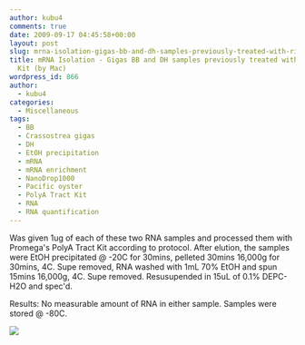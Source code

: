 ```yaml
---
author: kubu4
comments: true
date: 2009-09-17 04:45:58+00:00
layout: post
slug: mrna-isolation-gigas-bb-and-dh-samples-previously-treated-with-ribominus-kit-by-mac-2
title: mRNA Isolation - Gigas BB and DH samples previously treated with Ribominus
  Kit (by Mac)
wordpress_id: 866
author:
  - kubu4
categories:
  - Miscellaneous
tags:
  - BB
  - Crassostrea gigas
  - DH
  - EtOH precipitation
  - mRNA
  - mRNA enrichment
  - NanoDrop1000
  - Pacific oyster
  - PolyA Tract Kit
  - RNA
  - RNA quantification
---
```


Was given 1ug of each of these two RNA samples and processed them with Promega's PolyA Tract Kit according to protocol. After elution, the samples were EtOH precipitated @ -20C for 30mins, pelleted 30mins 16,000g for 30mins, 4C. Supe removed, RNA washed with 1mL 70% EtOH and spun 15mins 16,000g, 4C. Supe removed. Resusupended in 15uL of 0.1% DEPC-H2O and spec'd.

Results: No measurable amount of RNA in either sample. Samples were stored @ -80C.

![](http://eagle.fish.washington.edu/Arabidopsis/RNA%20Spec%20Readings/20090916%20mRNA%20BB%20DH%20ribominus_polyA.jpg)
